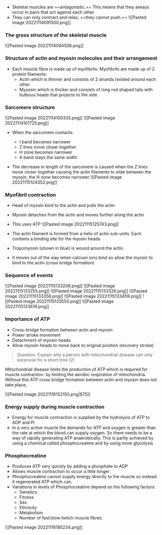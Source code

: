 - Skeletal muscles are ==antagonistic.== This means that they always occur in pairs that act against each other.
- They can only contract and relax, ==they cannot push.==
![[Pasted image 20221114091500.png]]

### The gross structure of the skeletal muscle
![[Pasted image 20221114094506.png]]

### Structure of actin and myosin molecules and their arrangement
- Each muscle fibre is made up of myofibrils. Myofibrils are made up of 2 protein filaments:
    - Actin which is thinner and consists of 2 strands twisted around each other
    - Mysosin which is thicker and consists of long rod shaped tails with bulbous heads that projects to the side

### Sarcomere structure
![[Pasted image 20221114100335.png]]
![[Pasted image 20221114101725.png]]
- When the sarcomere contacts:
    - I band becomes narrower
    - Z lines move closer together
    - H zone becomes narrower
    - A band stays the same width

- The decrease in length of the sarcomere is caused when the Z lines move closer together causing the actin filaments to slide between the myosin, the H zone becomes narrower
![[Pasted image 20221115124352.png]]

### Myofibril contraction
- Head of myosin bind to the actin and pulls the actin
- Myosin detaches from the actin and moves further along the actin
- This uses ATP
![[Pasted image 20221115125743.png]]

- The actin filament is formed from a helix of actin sub-units. Each contains a binding site for the myosin heads.
- Tropomyosin (shown in blue) is wound around the actin.
- It moves out of the way when calcium ions bind so allow the myosin to bind to the actin (cross bridge formation)

### Sequence of events
![[Pasted image 20221115133208.png]]
![[Pasted image 20221115133255.png]]
![[Pasted image 20221115133326.png]]
![[Pasted image 20221115133356.png]]
![[Pasted image 20221115133459.png]]
![[Pasted image 20221115133550.png]]
![[Pasted image 20221115133619.png]]
### Importance of ATP
- Cross-bridge formation between actin and myosin
- Power stroke movement
- Detachment of myosin heads
- Allow myosin heads to move back to original position (recovery stroke)

>Question: Explain why a person with mitochondrial disease can only excersise for a short time (2)

Mitochondrial disease limits the production of ATP which is required for muscle contraction. by limiting the aerobic respiration of mitochondria. Without this ATP cross bridge formation between actin and myosin does not take place,

![[Pasted image 20221116152150.png|675]]

### Energy supply during muscle contraction
- Energy for muscle contraction is supplied by the hydrolysis of ATP to ADP and Pi
- In a very active muscle the demands for ATP and oxygen is greater than the rate at which the blood can supply oxygen. So there needs to be a way of rapidly generating ATP anaerobically. This is partly achieved by using a chemical called phosphocreatine and by using more glycolysis

### Phosphocreatine
- Produces ATP very quickly by adding a phosphate to ADP
- Allows muscle contraction to occur a little longer
- Phosphocreatine cannot supply energy directly to the muscle so instead it regenerated ATP which can.
- Variations in levels of Phosphocreatine depend on the following factors:
    - Genetics
    - Fitness
    - Sex
    - Ethnicity
    - Metabolism
    - Number of fast/slow twitch muscle fibres.

![[Pasted image 20221116185234.png]]